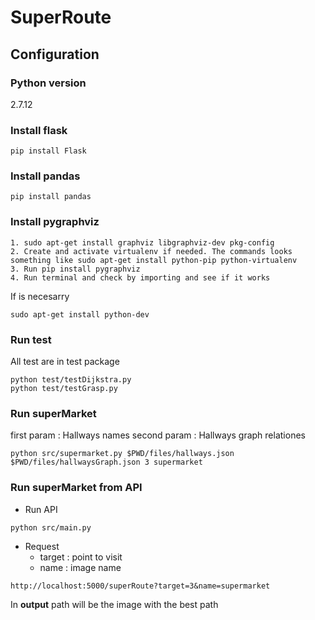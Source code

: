 # SuperRoute

## Configuration
### Python version
2.7.12
### Install flask
```
pip install Flask
```
### Install pandas
```
pip install pandas
```
### Install pygraphviz
```
1. sudo apt-get install graphviz libgraphviz-dev pkg-config
2. Create and activate virtualenv if needed. The commands looks something like sudo apt-get install python-pip python-virtualenv
3. Run pip install pygraphviz
4. Run terminal and check by importing and see if it works
```
If is necesarry
```
sudo apt-get install python-dev
```
### Run test
All test are in test package
```
python test/testDijkstra.py
python test/testGrasp.py
```
### Run superMarket
first param : Hallways names
second param : Hallways graph relationes
```
python src/supermarket.py $PWD/files/hallways.json $PWD/files/hallwaysGraph.json 3 supermarket 
```
### Run superMarket from API
* Run API
```
python src/main.py
```
* Request
    - target : point to visit
    - name : image name
```
http://localhost:5000/superRoute?target=3&name=supermarket
```


In **output** path will be the image with the best path